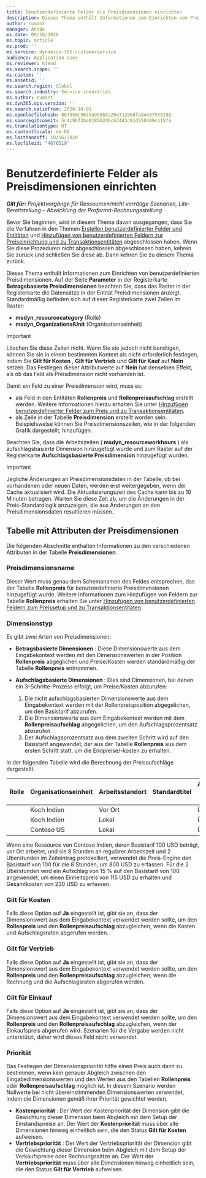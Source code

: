 ```yaml
---
title: Benutzerdefinierte Felder als Preisdimensionen einrichten
description: Dieses Thema enthält Informationen zum Einrichten von Preisdimensionen mit benutzerdefinierten Feldern.
author: rumant
manager: AnnBe
ms.date: 09/18/2020
ms.topic: article
ms.prod: ''
ms.service: dynamics-365-customerservice
audience: Application User
ms.reviewer: kfend
ms.search.scope: ''
ms.custom: ''
ms.assetid: ''
ms.search.region: Global
ms.search.industry: Service industries
ms.author: rumant
ms.dyn365.ops.version: ''
ms.search.validFrom: 2020-10-01
ms.openlocfilehash: 087950c9639a95868a20d71286dfad4437555108
ms.sourcegitcommit: 5c4c9bf3ba018562d6cb3443c01d550489c415fa
ms.translationtype: HT
ms.contentlocale: de-DE
ms.lasthandoff: 10/16/2020
ms.locfileid: "4076519"
---
```

# <a name="set-up-custom-fields-as-pricing-dimensions"></a>Benutzerdefinierte Felder als Preisdimensionen einrichten

_**Gilt für:** Projektvorgänge für Ressourcen/nicht vorrätige Szenarien, Lite-Bereitstellung – Abwicklung der Proforma-Rechnungsstellung_

Bevor Sie beginnen, wird in diesem Thema davon ausgegangen, dass Sie die Verfahren in den Themen [Erstellen benutzerdefinierter Felder und Entitäten](create-custom-fields-entities-pricing-dimensions.md) und [Hinzufügen von benutzerdefinierten Feldern zur Preiseinrichtung und zu Transaktionsentitäten](add-custom-fields-price-setup-transactional-entities.md) abgeschlossen haben. Wenn Sie diese Prozeduren nicht abgeschlossen abgeschlossen haben, kehren Sie zurück und schließen Sie diese ab. Dann kehren Sie zu diesem Thema zurück. 

Dieses Thema enthält Informationen zum Einrichten von benutzerdefinierten Preisdimensionen. Auf der Seite **Parameter** in der Registerkarte **Betragsbasierte Preisdimensionen** beachten Sie, dass das Raster in der Registerkarte die Datensätze in der Entität Preisdimensionen anzeigt. Standardmäßig befinden sich auf dieser Registerkarte zwei Zeilen im Raster:

- **msdyn_resourcecategory** (Rolle)
- **msdyn_OrganizationalUnit** (Organisationseinheit)

> [!IMPORTANT]
> Löschen Sie diese Zeilen nicht. Wenn Sie sie jedoch nicht benötigen, können Sie sie in einem bestimmten Kontext als nicht erforderlich festlegen, indem Sie **Gilt für Kosten** , **Gilt für Vertrieb** und **Gilt für Kauf** auf **Nein** setzen. Das Festlegen dieser Attributwerte auf **Nein** hat denselben Effekt, als ob das Feld als Preisdimension nicht vorhanden ist.

Damit ein Feld zu einer Preisdimension wird, muss es:

- als Feld in den Entitäten **Rollenpreis** und **Rollenpreisaufschlag** erstellt werden. Weitere Informationen hierzu erhalten Sie unter [Hinzufügen benutzerdefinierter Felder zum Preis und zu Transaktionsentitäten](add-custom-fields-price-setup-transactional-entities.md).
- als Zeile in der Tabelle **Preisdimension** erstellt worden sein. Beispielsweise können Sie Preisdimensionszeilen, wie in der folgenden Grafik dargestellt, hinzufügen. 

Beachten Sie, dass die Arbeitszeiten ( **msdyn_resourceworkhours** ) als aufschlagsbasierte Dimension hinzugefügt wurde und zum Raster auf der Registerkarte **Aufschlagsbasierte Preisdimension** hinzugefügt wurden.

> [!IMPORTANT]
> Jegliche Änderungen an Preisdimensionsdaten in der Tabelle, ob bei vorhandenen oder neuen Daten, werden erst weitergegeben, wenn der Cache aktualisiert wird. Die Aktualisierungszeit des Cache kann bis zu 10 Minuten betragen. Warten Sie diese Zeit ab, um die Änderungen in der Preis-Standardlogik anzuzeigen, die aus Änderungen an den Preisdimensionsdaten resultieren müssen.


## <a name="attributes-of-the-pricing-dimensions-table"></a>Tabelle mit Attributen der Preisdimensionen
Die folgenden Abschnitte enthalten Informationen zu den verschiedenen Attributen in der Tabelle **Preisdimensionen**.

### <a name="pricing-dimension-name"></a>Preisdimensionsname
Dieser Wert muss genau dem Schemanamen des Feldes entsprechen, das der Tabelle **Rollenpreis** für benutzerdefinierte Preisdimensionen hinzugefügt wurde. Weitere Informationen zum Hinzufügen von Feldern zur Tabelle **Rollenpreis** erhalten Sie unter [Hinzufügen von benutzerdefinierten Feldern zum Preissetup und zu Transaktionsentitäten](add-custom-fields-price-setup-transactional-entities.md).

### <a name="type-of-dimension"></a>Dimensionstyp
Es gibt zwei Arten von Preisdimensionen:
  
  - **Betragsbasierte Dimensionen** : Diese Dimensionswerte aus dem Eingabekontext werden mit den Dimensionswerten in der Position **Rollenpreis** abgeglichen und Preise/Kosten werden standardmäßig der Tabelle **Rollenpreis** entnommen.
  - **Aufschlagsbasierte Dimensionen** : Dies sind Dimensionen, bei denen ein 3-Schritte-Prozess erfolgt, um Preise/Kosten abzurufen:
 
    1. Die nicht aufschlagsbasierten Dimensionswerte aus dem Eingabekontext werden mit der Rollenpreisposition abgegelichen, um den Basistarif abzurufen.
    2. Die Dimensionswerte aus dem Eingabekontext werden mit dem **Rollenpreisaufschlag** abgegelichen, um den Aufschlagsprozentsatz abzurufen.
    3. Der Aufschlagsprozentsatz aus dem zweiten Schritt wird auf den Basistarif angewendet, der aus der Tabelle **Rollenpreis** aus dem ersten Schritt statt, um die Endpreise/-kosten zu erhalten.
   
   In der folgenden Tabelle wird die Berechnung der Preisaufschläge dargestellt.
  
| Rolle        | Organisationseinheit    |Arbeitsstandort      |Standardtitel      |Arbeitszeiten der Ressource      |  Aufschlag|
| ------------|-------------|-------------------|--------------------|-------------------------|--------:|
|             | Koch Indien|Vor Ort            |                    |Überstunden                 |15     |
|             | Koch Indien|Lokal             |                    |Überstunden                 |10     |
|             | Contoso US   |Lokal             |                    |Überstunden                 |20     |


Wenn eine Ressource von Contoso Indien, deren Basistarif 100 USD beträgt, vor Ort arbeitet, und sie 8 Stunden an regulärer Arbeitszeit und 2 Überstunden im Zeiteintrag protokolliert, verwendet die Preis-Engine den Basistarif von 100 für die 8 Stunden, um 800 USD zu erfassen. Für die 2 Überstunden wird ein Aufschlag von 15 % auf den Basistarif von 100 angewendet, um einen Einheitspreis von 115 USD zu erhalten und Gesamtkosten von 230 USD zu erfassen.

### <a name="applicable-to-cost"></a>Gilt für Kosten 
Falls diese Option auf **Ja** eingestellt ist, gibt sie an, dass der Dimensionswert aus dem Eingabekontext verwendet werden sollte, um den **Rollenpreis** und den **Rollenpreisaufschlag** abzugleichen, wenn die Kosten und Aufschlagsraten abgerufen werden.

### <a name="applicable-to-sales"></a>Gilt für Vertrieb
Falls diese Option auf **Ja** eingestellt ist, gibt sie an, dass der Dimensionswert aus dem Eingabekontext verwendet werden sollte, um den **Rollenpreis** und den **Rollenpreisaufschlag** abzugleichen, wenn die Rechnung und die Aufschlagsraten abgerufen werden.

### <a name="applicable-to-purchase"></a>Gilt für Einkauf
Falls diese Option auf **Ja** eingestellt ist, gibt sie an, dass der Dimensionswert aus dem Eingabekontext verwendet werden sollte, um den **Rollenpreis** und den **Rollenpreisaufschlag** abzugleichen, wenn der Einkaufspreis abgerufen wird. Szenarien für die Vergabe werden nicht unterstützt, daher wird dieses Feld nicht verwendet. 

### <a name="priority"></a>Priorität
Das Festlegen der Dimensionspriorität hilfte einen Preis auch dann zu bestimmen, wenn kein genauer Abgleich zwischen den Eingabedimensionswerten und den Werten aus den Tabellen **Rollenpreis** oder **Rollenpreisaufschlag** möglich ist. In diesem Szenario werden Nullwerte bei nicht übereinstimmenden Dimensionswerten verwendet, indem die Dimensionen gemäß ihrer Priorität gewichtet werden.

- **Kostenpriorität** : Der Wert der Kostenpriorität der Dimension gibt die Gewichtung dieser Dimension beim Abgleich mit dem Setup der Einstandspreise an. Der Wert der **Kostenpriorität** muss über alle Dimensionen hinweg einheitlich sein, die den Status **Gilt für Kosten** aufweisen.
- **Vertriebspriorität** : Der Wert der Vertriebspriorität der Dimension gibt die Gewichtung dieser Dimension beim Abgleich mit dem Setup der Verkaufspreise oder Rechnungssätze an. Der Wert der **Vertriebspriorität** muss über alle Dimensionen hinweg einheitlich sein, die den Status **Gilt für Vertrieb** aufweisen.
